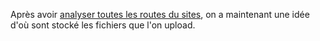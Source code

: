 
Après avoir [analyser toutes les routes du sites](Decouvertes_du_contenu), on a maintenant une idée d'où sont stocké les fichiers que l'on upload.

## 